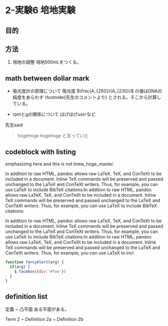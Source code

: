 # 2-実験6 培地実験

## 目的

## 方法
1. 培地の調整
培地500mLをつくる。

## math between dollar mark
* 吸光度計の原理について
吸光度 $\frac{A_{260}}{A_{230}}$ の値はDNAの純度をあらわす \footnote{先生のコメントより} とされる。そこから計算している。



* rpmとgの関係について
ほげほげ`addr`など

先生said
> hogehoge
> hogehoge
と言っていた

## codeblock with listing

emphasizing *here* and this is not brew_hoge_master.

In addition to raw HTML, pandoc allows raw LaTeX, TeX, and ConTeXt to be included in a document. Inline TeX commands will be preserved and passed unchanged to the LaTeX and ConTeXt writers. Thus, for example, you can use LaTeX to include BibTeX citations:In addition to raw HTML, pandoc allows raw LaTeX, TeX, and ConTeXt to be included in a document. Inline TeX commands will be preserved and passed unchanged to the LaTeX and ConTeXt writers. Thus, for example, you can use LaTeX to include BibTeX citations:

In addition to raw HTML, pandoc allows raw LaTeX, TeX, and ConTeXt to be included in a document. Inline TeX commands will be preserved and passed unchanged to the LaTeX and ConTeXt writers. Thus, for example, you can use LaTeX to include BibTeX citations:In addition to raw HTML, pandoc allows raw LaTeX, TeX, and ConTeXt to be included in a document. Inline TeX commands will be preserved and passed unchanged to the LaTeX and ConTeXt writers. Thus, for example, you can use LaTeX to incl









```javascript
function fancyAlert(arg) {
  if(arg) {
    $.facebox({div:'#foo'})
  }
}
```




## definition list

定義
  ~ 凸平面
  ある平面がある。

Term 2
  ~ Definition 2a
  ~ Definition 2b
    
